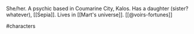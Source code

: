 She/her. A psychic based in Coumarine City, Kalos. Has a daughter (sister? whatever), [[Sepia]]. Lives in [[Mart's universe]]. [[@voirs-fortunes]]

#characters 